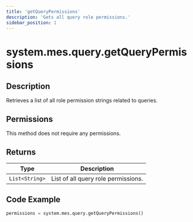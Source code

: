 ```yaml
---
title: 'getQueryPermissions'
description: 'Gets all query role permissions.'
sidebar_position: 1
---
```


# system.mes.query.getQueryPermissions

## Description

Retrieves a list of all role permission strings related to queries.

## Permissions

This method does not require any permissions.

## Returns

| Type           | Description                         |
| -------------- | ----------------------------------- |
| `List<String>` | List of all query role permissions. |

## Code Example

```python
permissions = system.mes.query.getQueryPermissions()
```

